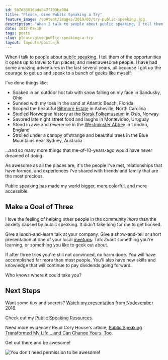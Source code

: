 ```yaml
---
id: 5b7d83816ada047f703ba984
title: "Please, Give Public Speaking a Try"
feature_image: /content/images/2019/03/try-public-speaking.jpg
description: "When I talk to people about public speaking, I tell them of the opportunities it opens up to travel to fun places, and meet awesome people.…"
date: 2017-08-10
tags: posts
slug: please-give-public-speaking-a-try
layout: layouts/post.njk
---
```


When I talk to people about [public speaking](https://www.youtube.com/watch?v=aPSvHT9USO8), I tell them of the opportunities it opens up to travel to fun places, and meet awesome people. I have had some amazing adventures in the last several years, all because I got up the courage to get up and speak to a bunch of geeks like myself.

I've done things like:

* Soaked in an outdoor hot tub with snow falling on my face in Sandusky, Ohio
* Sunned with my toes in the sand at Atlantic Beach, Florida
* Scoped the beautiful [Biltmore Estate](http://www.biltmore.com/) in Asheville, North Carolina
* Studied Norwegian history at the [Norsk Folkemuseum](http://norskfolkemuseum.no/en/) in Oslo, Norway
* Savored late night street food and laughs in Montevideo, Uruguay
* Stood in awe and reverence in the [Westminster Abbey](http://www.westminster-abbey.org/) in London, England
* Strolled under a canopy of strange and beautiful trees in the Blue Mountains near Sydney, Australia

...and so many more things that me-of-10-years-ago would have never dreamed of doing.

As awesome as all the places are, it's the people I've met, relationships that have formed, and experiences I've shared with friends and family that are the most precious.

Public speaking has made my world bigger, more colorful, and more accessible.

## Make a Goal of Three

I love the feeling of helping other people in the community _more_ than the anxiety caused by public speaking. It didn't take long for me to get hooked.

Give a lunch-and-learn talk at your company. Give a show-and-tell or short presentation at one of your local [meetups](https://www.meetup.com/). Talk about something you're learning, or something you like to geek out about.

If after three tries you're still not convinced, no harm done. You will have accomplished far more than most people. You'll also have new skills and knowledge that will continue to pay dividends going forward.

Who knows where it could take you?

## Next Steps

Want some tips and secrets? [Watch my presentation](https://youtu.be/aPSvHT9USO8) from [Nodevember](http://nodevember.org/) 2016.

Check out my [Public Speaking Resources](https://github.com/reverentgeek/public-speaking/blob/master/README.md).

Need more evidence? Read Cory House's article, [Public Speaking Transformed My Life... and Can Change Yours, Too](https://medium.freecodecamp.org/public-speaking-transformed-my-life-and-can-change-yours-too-ca8acdbcc188).

Get out there and be awesome!

![You don't need permission to be awesome!](/content/images/2017/08/you-dont-need-permission-2.jpg)
